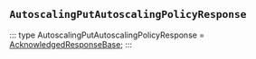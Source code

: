 ## `AutoscalingPutAutoscalingPolicyResponse`
:::
type AutoscalingPutAutoscalingPolicyResponse = [AcknowledgedResponseBase](./AcknowledgedResponseBase.md);
:::
